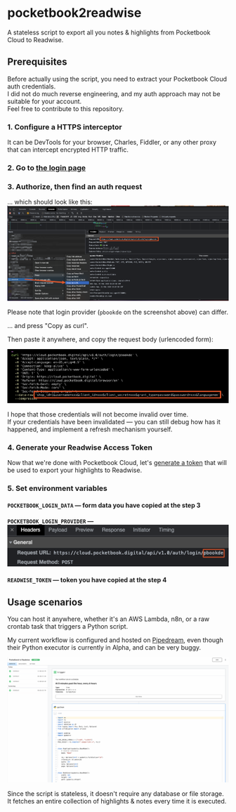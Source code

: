 # pocketbook2readwise
A stateless script to export all you notes & highlights from Pocketbook Cloud to Readwise.

## Prerequisites
Before actually using the script, you need to extract your Pocketbook Cloud auth credentials.  
I did not do much reverse engineering, and my auth approach may not be suitable for your account.  
Feel free to contribute to this repository.

### 1. Configure a HTTPS interceptor
It can be DevTools for your browser, Charles, Fiddler, or any other proxy that can 
intercept encrypted HTTP traffic.

### 2. Go to [the login page](https://cloud.pocketbook.digital/browser/en)

### 3. Authorize, then find an auth request
... which should look like this:
![devtools.png](docs/devtools.png)

Please note that login provider (`pbookde` on the screenshot above) can differ. 

... and press "Copy as curl".

Then paste it anywhere, and copy the request body (urlencoded form):

![curl_request.png](docs/curl_request.png)

I hope that those credentials will not become invalid over time.  
If your credentials have been invalidated — you can still debug how has it happened, 
and implement a refresh mechanism yourself.


### 4. Generate your Readwise Access Token
Now that we're done with Pocketbook Cloud, let's [generate a token](https://readwise.io/access_token) 
that will be used to export your highlights to Readwise.


### 5. Set environment variables
#### `POCKETBOOK_LOGIN_DATA` — form data you have copied at the step 3
#### `POCKETBOOK_LOGIN_PROVIDER` — ![auth_provider.png](docs%2Fauth_provider.png)
#### `READWISE_TOKEN` — token you have copied at the step 4

## Usage scenarios
You can host it anywhere, whether it's an AWS Lambda, n8n, or a raw crontab task 
that triggers a Python script.

My current workflow is configured and hosted on [Pipedream](https://pipedream.com), 
even though their Python executor is currently in Alpha, and can be very buggy. 

![pipedream.png](docs%2Fpipedream.png)

Since the script is stateless, it doesn't require any database or file storage. 
It fetches an entire collection of highlights & notes every time it is executed.  

